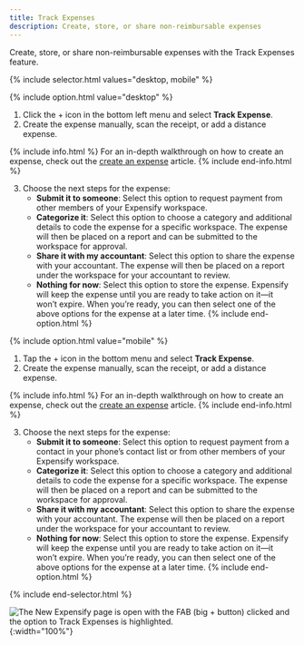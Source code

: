 ```yaml
---
title: Track Expenses
description: Create, store, or share non-reimbursable expenses
---
```

<div id="new-expensify" markdown="1">

Create, store, or share non-reimbursable expenses with the Track Expenses feature.

{% include selector.html values="desktop, mobile" %}

{% include option.html value="desktop" %}
1. Click the + icon in the bottom left menu and select **Track Expense**.
2. Create the expense manually, scan the receipt, or add a distance expense. 

{% include info.html %}
For an in-depth walkthrough on how to create an expense, check out the [create an expense](https://help.expensify.com/articles/new-expensify/expenses-/partners/github/webhook.php&-payments/Create-an-expense) article.
{% include end-info.html %}

3. Choose the next steps for the expense:
   - **Submit it to someone**: Select this option to request payment from other members of your Expensify workspace. 
   - **Categorize it**: Select this option to choose a category and additional details to code the expense for a specific workspace. The expense will then be placed on a report and can be submitted to the workspace for approval. 
   - **Share it with my accountant**: Select this option to share the expense with your accountant. The expense will then be placed on a report under the workspace for your accountant to review.
   - **Nothing for now**: Select this option to store the expense. Expensify will keep the expense until you are ready to take action on it—it won’t expire. When you’re ready, you can then select one of the above options for the expense at a later time.
{% include end-option.html %}

{% include option.html value="mobile" %}
1. Tap the + icon in the bottom menu and select **Track Expense**.
2. Create the expense manually, scan the receipt, or add a distance expense. 

{% include info.html %}
For an in-depth walkthrough on how to create an expense, check out the [create an expense](https://help.expensify.com/articles/new-expensify/expenses-&-payments/Create-an-expense) article.
{% include end-info.html %}

3. Choose the next steps for the expense:
   - **Submit it to someone**: Select this option to request payment from a contact in your phone’s contact list or from other members of your Expensify workspace.  
   - **Categorize it**: Select this option to choose a category and additional details to code the expense for a specific workspace. The expense will then be placed on a report and can be submitted to the workspace for approval. 
   - **Share it with my accountant**: Select this option to share the expense with your accountant. The expense will then be placed on a report under the workspace for your accountant to review.
   - **Nothing for now**: Select this option to store the expense. Expensify will keep the expense until you are ready to take action on it—it won’t expire. When you’re ready, you can then select one of the above options for the expense at a later time.
{% include end-option.html %}

{% include end-selector.html %}

![The New Expensify page is open with the FAB (big + button) clicked and the option to Track Expenses is highlighted.]({{site.url}}/assets/images/FAB_track_expense.png){:width="100%"}

</div>
